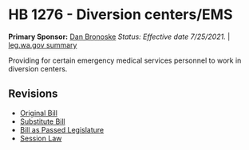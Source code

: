 # HB 1276 - Diversion centers/EMS
**Primary Sponsor:** [Dan Bronoske](/person/leg/dan.bronoske.md)
*Status: Effective date 7/25/2021.* | [leg.wa.gov summary](https://app.leg.wa.gov/billsummary?BillNumber=1276&Year=2021)

Providing for certain emergency medical services personnel to work in diversion centers.

## Revisions
* [Original Bill](1/)
* [Substitute Bill](S/)
* [Bill as Passed Legislature](S.PL/)
* [Session Law](S.SL/)